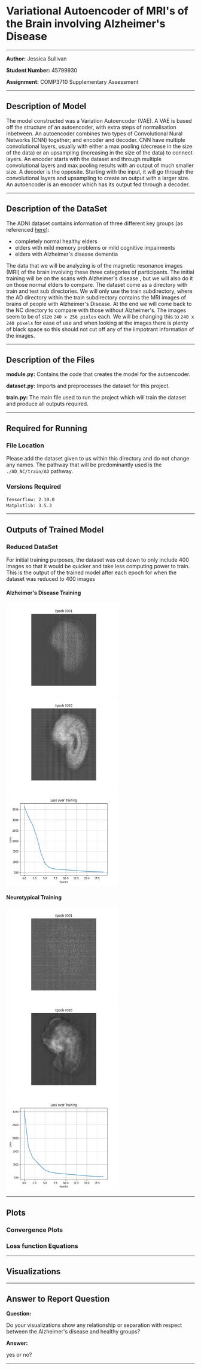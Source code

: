 # Variational Autoencoder of MRI's of the Brain involving Alzheimer's Disease

---

**Author:** Jessica Sullivan

**Student Number:** 45799930

**Assignment:** COMP3710 Supplementary Assessment

---

## Description of Model

The model constructed was a Variation Autoencoder (VAE). A VAE is based off the structure of an autoencoder, with extra steps of normalisation inbetween. An autoencoder combines two types of Convolutional Nural Networks (CNN) together; and encoder and decoder. CNN have multiple convolutional layers, usually with either a max pooling (decrease in the size of the data) or an upsampling (increasing in the size of the data) to connect layers. An encoder starts with the dataset and through multiple convolutional layers and max pooling results with an output of much smaller size. A decoder is the opposite. Starting with the input, it will go through the convolutional layers and upsampling to create an output with a larger size. An autoencoder is an encoder which has its output fed through a decoder.

---

## Description of the DataSet

The ADNI dataset contains information of three different key groups (as referenced [here](https://adni.loni.usc.edu/)):

* completely normal healthy elders
* elders with mild memory problems or mild cognitive impairments
* elders with Alzheimer's disease dementia

The data that we will be analyzing is of the magnetic resonance images (MRI) of the brain involving these three categories of participants. The initial training will be on the scans with Alzheimer's disease , but we will also do it on those normal elders to compare. The dataset come as a directory with train and test sub directories. We will only use the train subdirectory, where the AD directory within the train subdirectory contains the MRI images of brains of people with Alzheimer's Disease. At the end we will come back to the NC directory to compare with those without Alzheimer's. The images seem to be of stze `240 x 256 pixles` each. We will be changing this to `240 x 240 pixels` for ease of use and when looking at the images there is plenty of black space so this should not cut off any of the iimpotrant information of the images.

---

## Description of the Files

**module.py:** Contains the code that creates the model for the autoencoder.

**dataset.py:** Imports and preprocesses the dataset for this project.

**train.py:** The main file used to run the project which will train the dataset and produce all outputs required.

---

## Required for Running

### File Location

Please add the dataset given to us within this directory and do not change any names. The pathway that will be predominantly used is the `./AD_NC/train/AD` pathway.

### Versions Required

```commandline
Tensorflow: 2.10.0
Matplotlib: 3.5.3

```

---

## Outputs of Trained Model

### Reduced DataSet

For initial training purposes, the dataset was cut down to only include 400 images so that it would be quicker and take less computing power to train. This is the output of the trained model after each epoch for when the dataset was reduced to 400 images

#### Alzheimer's Disease Training

<img src="images/AD_Small/image_at_epoch_0001.png" height="250px" width="300px" /><img src="images/AD_Small/image_at_epoch_0020.png" height="250px" width="300px" />
<img src="images/AD_Small/Losses.png" height="250px" width="300px" />
#### Neurotypical Training 
<img src="images/NC_Small/image_at_epoch_0001.png" height="250px" width="300px" /><img src="images/NC_Small/image_at_epoch_0020.png" height="250px" width="300px" />
<img src="images/NC_Small/Losses.png" height="250px" width="300px" />

---

## Plots

### Convergence Plots

### Loss function Equations

---

## Visualizations


---



## Answer to Report Question

**Question:**

Do your visualizations show any relationship or separation with respect between the Alzheimer's disease and healthy groups?

**Answer:**

yes or no?

---
